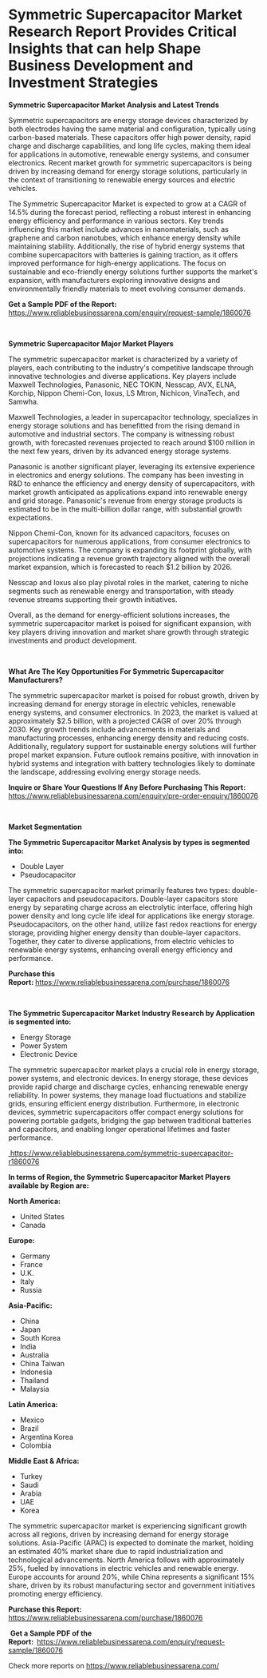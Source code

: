 <p><h1>Symmetric Supercapacitor Market Research Report Provides Critical Insights that can help Shape Business Development and Investment Strategies</h1></p><p><strong>Symmetric Supercapacitor Market Analysis and Latest Trends</strong></p>
<p><p>Symmetric supercapacitors are energy storage devices characterized by both electrodes having the same material and configuration, typically using carbon-based materials. These capacitors offer high power density, rapid charge and discharge capabilities, and long life cycles, making them ideal for applications in automotive, renewable energy systems, and consumer electronics. Recent market growth for symmetric supercapacitors is being driven by increasing demand for energy storage solutions, particularly in the context of transitioning to renewable energy sources and electric vehicles.</p><p>The Symmetric Supercapacitor Market is expected to grow at a CAGR of 14.5% during the forecast period, reflecting a robust interest in enhancing energy efficiency and performance in various sectors. Key trends influencing this market include advances in nanomaterials, such as graphene and carbon nanotubes, which enhance energy density while maintaining stability. Additionally, the rise of hybrid energy systems that combine supercapacitors with batteries is gaining traction, as it offers improved performance for high-energy applications. The focus on sustainable and eco-friendly energy solutions further supports the market's expansion, with manufacturers exploring innovative designs and environmentally friendly materials to meet evolving consumer demands.</p></p>
<p><strong>Get a Sample PDF of the Report:&nbsp;</strong> <a href="https://www.reliablebusinessarena.com/enquiry/request-sample/1860076?utm_campaign=2221&utm_medium=2&utm_source=Github&utm_content=ia&utm_term=06042025&utm_id=symmetric-supercapacitor">https://www.reliablebusinessarena.com/enquiry/request-sample/1860076</a></p>
<p>&nbsp;</p>
<p><strong>Symmetric Supercapacitor Major Market Players</strong></p>
<p><p>The symmetric supercapacitor market is characterized by a variety of players, each contributing to the industry's competitive landscape through innovative technologies and diverse applications. Key players include Maxwell Technologies, Panasonic, NEC TOKIN, Nesscap, AVX, ELNA, Korchip, Nippon Chemi-Con, Ioxus, LS Mtron, Nichicon, VinaTech, and Samwha.</p><p>Maxwell Technologies, a leader in supercapacitor technology, specializes in energy storage solutions and has benefitted from the rising demand in automotive and industrial sectors. The company is witnessing robust growth, with forecasted revenues projected to reach around $100 million in the next few years, driven by its advanced energy storage systems.</p><p>Panasonic is another significant player, leveraging its extensive experience in electronics and energy solutions. The company has been investing in R&D to enhance the efficiency and energy density of supercapacitors, with market growth anticipated as applications expand into renewable energy and grid storage. Panasonic's revenue from energy storage products is estimated to be in the multi-billion dollar range, with substantial growth expectations.</p><p>Nippon Chemi-Con, known for its advanced capacitors, focuses on supercapacitors for numerous applications, from consumer electronics to automotive systems. The company is expanding its footprint globally, with projections indicating a revenue growth trajectory aligned with the overall market expansion, which is forecasted to reach $1.2 billion by 2026.</p><p>Nesscap and Ioxus also play pivotal roles in the market, catering to niche segments such as renewable energy and transportation, with steady revenue streams supporting their growth initiatives.</p><p>Overall, as the demand for energy-efficient solutions increases, the symmetric supercapacitor market is poised for significant expansion, with key players driving innovation and market share growth through strategic investments and product development.</p></p>
<p>&nbsp;</p>
<p><strong>What Are The Key Opportunities For Symmetric Supercapacitor Manufacturers?</strong></p>
<p><p>The symmetric supercapacitor market is poised for robust growth, driven by increasing demand for energy storage in electric vehicles, renewable energy systems, and consumer electronics. In 2023, the market is valued at approximately $2.5 billion, with a projected CAGR of over 20% through 2030. Key growth trends include advancements in materials and manufacturing processes, enhancing energy density and reducing costs. Additionally, regulatory support for sustainable energy solutions will further propel market expansion. Future outlook remains positive, with innovation in hybrid systems and integration with battery technologies likely to dominate the landscape, addressing evolving energy storage needs.</p></p>
<p><strong>Inquire or Share Your Questions If Any Before Purchasing This Report:</strong> <a href="https://www.reliablebusinessarena.com/enquiry/pre-order-enquiry/1860076?utm_campaign=2221&utm_medium=2&utm_source=Github&utm_content=ia&utm_term=06042025&utm_id=symmetric-supercapacitor">https://www.reliablebusinessarena.com/enquiry/pre-order-enquiry/1860076</a></p>
<p>&nbsp;</p>
<p><strong>Market Segmentation</strong></p>
<p><strong>The Symmetric Supercapacitor Market Analysis by types is segmented into:</strong></p>
<p><ul><li>Double Layer</li><li>Pseudocapacitor</li></ul></p>
<p><p>The symmetric supercapacitor market primarily features two types: double-layer capacitors and pseudocapacitors. Double-layer capacitors store energy by separating charge across an electrolytic interface, offering high power density and long cycle life ideal for applications like energy storage. Pseudocapacitors, on the other hand, utilize fast redox reactions for energy storage, providing higher energy density than double-layer capacitors. Together, they cater to diverse applications, from electric vehicles to renewable energy systems, enhancing overall energy efficiency and performance.</p></p>
<p><strong>Purchase this Report:&nbsp;</strong><a href="https://www.reliablebusinessarena.com/purchase/1860076?utm_campaign=2221&utm_medium=2&utm_source=Github&utm_content=ia&utm_term=06042025&utm_id=symmetric-supercapacitor">https://www.reliablebusinessarena.com/purchase/1860076</a></p>
<p>&nbsp;</p>
<p><strong>The Symmetric Supercapacitor Market Industry Research by Application is segmented into:</strong></p>
<p><ul><li>Energy Storage</li><li>Power System</li><li>Electronic Device</li></ul></p>
<p><p>The symmetric supercapacitor market plays a crucial role in energy storage, power systems, and electronic devices. In energy storage, these devices provide rapid charge and discharge cycles, enhancing renewable energy reliability. In power systems, they manage load fluctuations and stabilize grids, ensuring efficient energy distribution. Furthermore, in electronic devices, symmetric supercapacitors offer compact energy solutions for powering portable gadgets, bridging the gap between traditional batteries and capacitors, and enabling longer operational lifetimes and faster performance.</p></p>
<p><a href="https://www.reliablebusinessarena.com/symmetric-supercapacitor-r1860076?utm_campaign=2221&utm_medium=2&utm_source=Github&utm_content=ia&utm_term=06042025&utm_id=symmetric-supercapacitor">&nbsp;https://www.reliablebusinessarena.com/symmetric-supercapacitor-r1860076</a></p>
<p><strong>In terms of Region, the Symmetric Supercapacitor Market Players available by Region are:</strong></p>
<p>
    <p> <strong> North America: </strong>
        <ul>
            <li>United States</li>
            <li>Canada</li>
        </ul>
        </p> 
    <p> <strong> Europe: </strong>
        <ul>
            <li>Germany</li>
            <li>France</li>
            <li>U.K.</li>
            <li>Italy</li>
            <li>Russia</li>
        </ul>
        </p> 
    <p> <strong> Asia-Pacific: </strong>
        <ul>
            <li>China</li>
            <li>Japan</li>
            <li>South Korea</li>
            <li>India</li>
            <li>Australia</li>
            <li>China Taiwan</li>
            <li>Indonesia</li>
            <li>Thailand</li>
            <li>Malaysia</li>
        </ul>
        </p> 
    <p> <strong> Latin America: </strong>
        <ul>
            <li>Mexico</li>
            <li>Brazil</li>
            <li>Argentina Korea</li>
            <li>Colombia</li>
        </ul>
        </p> 
    <p> <strong> Middle East & Africa: </strong>
        <ul>
            <li>Turkey</li>
            <li>Saudi</li>
            <li>Arabia</li>
            <li>UAE</li>
            <li>Korea</li>
        </ul>
    </p>
    </p>
<p><p>The symmetric supercapacitor market is experiencing significant growth across all regions, driven by increasing demand for energy storage solutions. Asia-Pacific (APAC) is expected to dominate the market, holding an estimated 40% market share due to rapid industrialization and technological advancements. North America follows with approximately 25%, fueled by innovations in electric vehicles and renewable energy. Europe accounts for around 20%, while China represents a significant 15% share, driven by its robust manufacturing sector and government initiatives promoting energy efficiency.</p></p>
<p><strong>Purchase this Report: </strong><a href="https://www.reliablebusinessarena.com/purchase/1860076?utm_campaign=2221&utm_medium=2&utm_source=Github&utm_content=ia&utm_term=06042025&utm_id=symmetric-supercapacitor">https://www.reliablebusinessarena.com/purchase/1860076</a></p>
<p>&nbsp;<strong>Get a Sample PDF of the Report:&nbsp;&nbsp;</strong><a href="https://www.reliablebusinessarena.com/enquiry/request-sample/1860076?utm_campaign=2221&utm_medium=2&utm_source=Github&utm_content=ia&utm_term=06042025&utm_id=symmetric-supercapacitor">https://www.reliablebusinessarena.com/enquiry/request-sample/1860076</a></p>
<p><strong></strong></p>
<p>Check more reports on <a href="https://www.reliablebusinessarena.com/?utm_campaign=2221&utm_medium=2&utm_source=Github&utm_content=ia&utm_term=06042025&utm_id=symmetric-supercapacitor">https://www.reliablebusinessarena.com/</a></p>